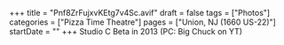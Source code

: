 +++
title = "Pnf8ZrFujxvKEtg7v4Sc.avif"
draft = false
tags = ["Photos"]
categories = ["Pizza Time Theatre"]
pages = ["Union, NJ (1660 US-22)"]
startDate = ""
+++
Studio C Beta in 2013 (PC: Big Chuck on YT)
